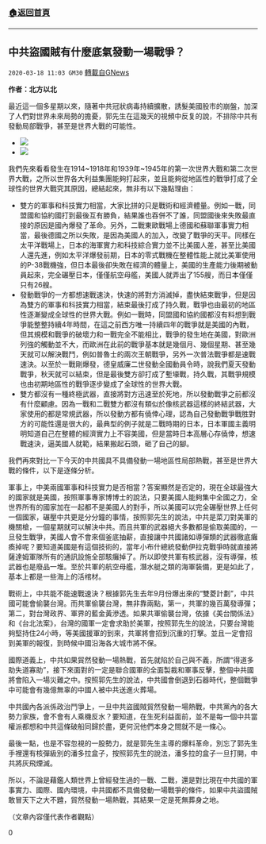 ###  [:house:返回首頁](https://github.com/ourhimalayas/txt)
---

## 中共盜國賊有什麼底氣發動一場戰爭？
`2020-03-18 11:03 GM30` [轉載自GNews](https://gnews.org/zh-hant/144005/)

**作者：北方以北**

最近這一個多星期以來，隨著中共冠狀病毒持續擴散，誘髮美國股市的崩盤，加深了人們對世界未來局勢的擔憂，郭先生在這幾天的視頻中反复的說，不排除中共有發動局部戰爭，甚至是世界大戰的可能性。

- ![](https://s3-ap-northeast-1.amazonaws.com/news.guo.offload.media/wp-content/uploads/2020/03/18011518/1-88.png)
- ![](https://s3-ap-northeast-1.amazonaws.com/news.guo.offload.media/wp-content/uploads/2020/03/18011618/2-66.png)


我們先來看看發生在1914~1918年和1939年~1945年的第一次世界大戰和第二次世界大戰，之所以世界各大利益集團能夠打起來，並且能夠從地區性的戰爭打成了全球性的世界大戰究其原因，總結起來，無非有以下幾點理由：

- 雙方的軍事和科技實力相當，大家比拼的只是戰術和經濟體量。例如一戰，同盟國和協約國打到最後互有勝負，結果誰也吞併不了誰，同盟國後來失敗最直接的原因是國內爆發了革命。另外，二戰東歐戰場上德國和蘇聯軍事實力相當，最後德國之所以失敗，是因為美國人的加入，改變了戰爭的天平。同樣在太平洋戰場上，日本的海軍實力和科技綜合實力並不比美國人差，甚至比美國人還先進，例如太平洋爆發前期，日本的零式戰機在整體性能上就比美軍使用的P-38戰機強，但日本最後卻失敗在經濟的體量上，美國的生產能力後期被動員起來，完全碾壓日本，僅僅航空母艦，美國人就弄出了155艘，而日本僅僅只有26艘。
- 發動戰爭的一方都想速戰速決，快速的將對方消滅掉，盡快結束戰爭，但是因為雙方的軍事和科技實力相當，結束最後打成了持久戰，戰爭也由最初的地區性逐漸變成全球性的世界大戰。例如一戰時，同盟國和協約國都沒有料想到戰爭能整整持續4年時間，在這之前西方唯一持續四年的戰爭就是美國的內戰，但其規模和戰爭的破壞力和一戰完全不能相比，戰爭的發生地在美國，對歐洲列強的觸動並不大，而歐洲在此前的戰爭基本就是幾個月、幾個星期、甚至幾天就可以解決戰鬥，例如普魯士的兩次王朝戰爭，另外一次普法戰爭都是速戰速決。以至於一戰剛爆發，德皇威廉二世發動全國動員令時，說我們夏天發動戰爭，秋天就可以結束，但是最後雙方卻打成了塹壕戰，持久戰，其戰爭規模也由初期地區性的戰爭逐步變成了全球性的世界大戰。
- 雙方都沒有一種終極武器，直接將對方迅速至於死地，所以發動戰爭之前都沒有什麼顧慮。因為一戰和二戰雙方都沒有類似於像核武器這樣的終結武器，大家使用的都是常規武器，所以發動方都有僥倖心理，認為自己發動戰爭戰胜對方的可能性還是很大的，最典型的例子就是二戰時期的日本，日本軍國主義明明知道自己在整體的經濟實力上不容美國，但是當時日本高層心存僥倖，想速戰速決，逼美國人就範，結果搬起石頭，砸了自己的腳。


我們再來對比一下今天的中共國具不具備發動一場地區性局部熱戰，甚至是世界大戰的條件，以下是逐條分析。

軍事上，中美兩國軍事和科技實力是否相當？答案顯然是否定的，現在全球最強大的國家就是美國，按照軍事專家博博士的說法，只要美國人能夠集中全國之力，全世界所有的國家加在一起都不是美國人的對手，所以美國可以完全碾壓世界上任何一個國家，碾壓中共更是分分鐘的事情，按照郭先生的說法，中共是菜刀對美軍的機關槍，一個星期就可以解決中共。而且共軍的武器絕大多數都是偷取美國的，一旦發生戰爭，美國人會不會來個釜底抽薪，直接讓中共國諸如導彈類的武器徹底癱瘓掉呢？要知道美國是有這個技術的，當年小布什總統發動伊拉克戰爭時就直接將薩達姆軍隊所有的通訊設施全部駭癱掉了。所以即使共軍有核武器，沒有導彈，核武器也是廢品一堆。至於共軍的航空母艦，潛水艇之類的海軍裝備，更是如此了，基本上都是一些海上的活棺材。

戰術上，中共能不能速戰速決？根據郭先生去年9月份爆出來的“雙菱計劃”，中共國可能會偷襲台灣。而共軍偷襲台灣，無非靠兩點，第一，共軍的幾百萬發導彈；第二，對台灣政界、軍界的藍金黃滲透。如果共軍偷襲台灣，依據《美台關係法》和《台北法案》，台灣的國軍一定會求助於美軍，按照郭先生的說法，只要台灣能夠堅持住24小時，等美國援軍的到來，共軍將會招到沉重的打擊。並且一定會招到美軍的報復，到時候中國沿海各大城市將不保。

國際道義上，中共如果貿然發動一場熱戰，首先就陷於自己與不義，所謂“得道多助失道寡助”，接下來面對的一定是聯合國軍的全面製裁和軍事反擊，整個中共國將會陷入一場災難之中。按照郭先生的說法，中共國會倒退到石器時代，整個戰爭中可能會有幾億無辜的中國人被中共送進火葬場。

中共國內各派係政治鬥爭上，一旦中共盜國賊貿然發動一場熱戰，中共黨內的各大勢力家族，會不會有人乘機反水？要知道，在生死利益面前，並不是每一個中共當權派都想和中共這條破船同歸於盡，更何況他們本身之間就不是一條心。

最後一點，也是不容忽視的一股勢力，就是郭先生主導的爆料革命，別忘了郭先生手裡還有核彈級別的潘多拉盒子，按照郭先生的說法，潘多拉的盒子一旦打開，中共將灰飛煙滅。

所以，不論是藉鑑人類世界上曾經發生過的一戰、二戰，還是對比現在中共國的軍事實力、國際、國內環境，中共國都不具備發動一場戰爭的條件，如果中共盜國賊敢冒天下之大不韙，貿然發動一場熱戰，其結果一定是死無葬身之地。

（文章內容僅代表作者觀點）

0
